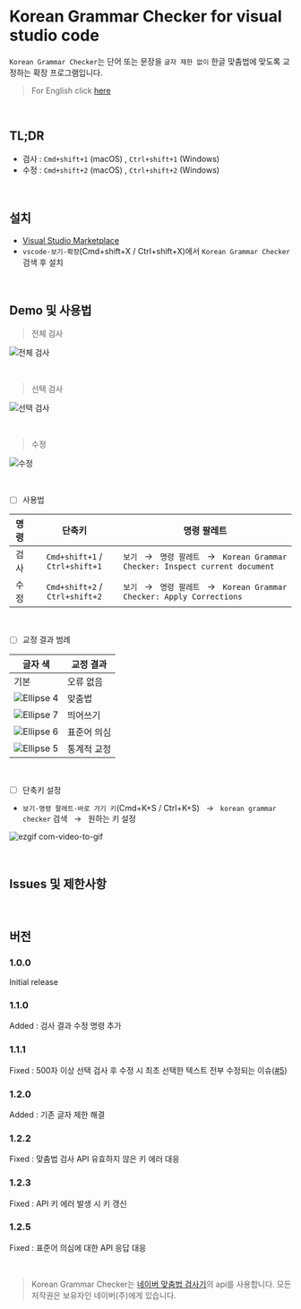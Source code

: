 # Korean Grammar Checker for visual studio code

`Korean Grammar Checker`는 단어 또는 문장을 `글자 제한 없이` 한글 맞춤법에 맞도록 교정하는 확장 프로그램입니다.

> For English click [here](https://github.com/moonkorea00/vscode-korean-grammar-checker/blob/main/README-eng.md)

<br>

## TL;DR

  - 검사 : `Cmd+shift+1` (macOS) , `Ctrl+shift+1` (Windows)
  - 수정 : `Cmd+shift+2` (macOS) , `Ctrl+shift+2` (Windows)
  
<br>

## 설치

- [Visual Studio Marketplace](https://marketplace.visualstudio.com/items?itemName=moonkorea.vscode-korean-grammar-checker)
- `vscode-보기-확장`(Cmd+shift+X / Ctrl+shift+X)에서 `Korean Grammar Checker` 검색 후 설치

<br>

## Demo 및 사용법

> 전체 검사

![전체 검사](https://user-images.githubusercontent.com/78708082/223107737-845b9905-cd55-4ecb-b223-ca39176e3e69.gif)

<br>

> 선택 검사

![선택 검사](https://user-images.githubusercontent.com/78708082/223107750-72ac458c-2cc8-4dd4-b705-0d62ec612622.gif)

<br>

> 수정

![수정](https://user-images.githubusercontent.com/78708082/223957309-72f721ee-4518-4570-aabe-5799b22d9d98.gif)

<br>

- [ ] 사용법

|    명령   |       단축키       | 명령 팔레트 |
| :---: | :------------: | ---------------------- |
|    검사    | `Cmd+shift+1` / `Ctrl+shift+1` | `보기` &nbsp; &#8594; &nbsp; `명령 팔레트` &nbsp; &#8594; &nbsp; `Korean Grammar Checker: Inspect current document` |
|    수정    | `Cmd+shift+2` / `Ctrl+shift+2` | `보기` &nbsp; &#8594; &nbsp; `명령 팔레트` &nbsp; &#8594; &nbsp; `Korean Grammar Checker: Apply Corrections` |

<br>

- [ ] 교정 결과 범례

|  글자 색 | 교정 결과 |
| --- | ------------------------------------------- |
|기본| 오류 없음 |
| ![Ellipse 4](https://user-images.githubusercontent.com/78708082/223116519-8345c968-6e32-493e-9e03-e28314050eaa.png)| 맞춤법|
|![Ellipse 7](https://user-images.githubusercontent.com/78708082/223115735-0ff2ed39-b4f1-4577-bef2-ebfc84619d28.png)| 띄어쓰기 |
|![Ellipse 6](https://user-images.githubusercontent.com/78708082/223116416-bd0576b1-4bb9-491e-b353-0fcaa30c1fe9.png)| 표준어 의심  |
|![Ellipse 5](https://user-images.githubusercontent.com/78708082/223116545-4bcec746-c6cd-441f-aa5e-34a50946dad0.png)| 통계적 교정   |

<br>

- [ ] 단축키 설정

- `보기-명령 팔레트-바로 가기 키`(Cmd+K+S / Ctrl+K+S)	&nbsp; &#8594; &nbsp; `korean grammar checker` 검색 	&nbsp; &#8594; 	&nbsp; 원하는 키 설정

![ezgif com-video-to-gif](https://user-images.githubusercontent.com/78708082/223122733-a909c76c-2814-473b-b74c-5ce2682992f5.gif)

<br>

## Issues 및 제한사항

<br>

## 버전

### 1.0.0

Initial release

### 1.1.0

Added : 검사 결과 수정 명령 추가

### 1.1.1

Fixed : 500자 이상 선택 검사 후 수정 시 최초 선택한 텍스트 전부 수정되는 이슈([#5](https://github.com/moonkorea00/vscode-korean-grammar-checker/issues/5))

### 1.2.0

Added : 기존 글자 제한 해결

### 1.2.2

Fixed : 맞춤법 검사 API 유효하지 않은 키 에러 대응

### 1.2.3

Fixed : API 키 에러 발생 시 키 갱신

### 1.2.5

Fixed : 표준어 의심에 대한 API 응답 대응

<br>

> Korean Grammar Checker는 [네이버 맞춤법 검사기](https://search.naver.com/search.naver?sm=tab_hty.top&where=nexearch&query=%EB%A7%9E%EC%B6%A4%EB%B2%95+%EA%B2%80%EC%82%AC%EA%B8%B0&oquery=%EB%A7%9E%EC%B6%A4%EB%B2%95+%EA%B2%80%EC%82%AC%EA%B8%B0&tqi=isSlWwprvmZssbW1E2Nssssss0l-180665)의 api를 사용합니다. 모든 저작권은 보유자인 네이버(주)에게 있습니다. 
